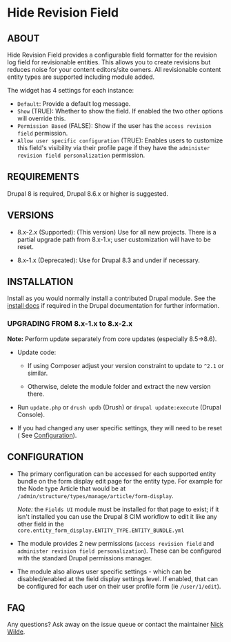 # Hide Revision Field

## ABOUT
Hide Revision Field provides a configurable field formatter for the revision log
field for revisionable entities. This allows you to create revisions but reduces
noise for your content editors/site owners. All revisionable content entity
types are supported including module added.

The widget has 4 settings for each instance:

  - `Default`: Provide a default log message.
  - `Show` (TRUE): Whether to show the field. If enabled the two other options
  will override this.
  - `Permission Based` (FALSE): Show if the user has the
  `access revision field` permission.
  - `Allow user specific configuration` (TRUE): Enables users to customize this
  field's visibility via their profile page if they have the
  `administer revision field personalization` permission.

## REQUIREMENTS
Drupal 8 is required, Drupal 8.6.x or higher is suggested.

## VERSIONS
* 8.x-2.x (Supported): (This version) Use for all new projects. There is a
 partial upgrade path from 8.x-1.x; user customization will have to be reset.

* 8.x-1.x (Deprecated): Use for Drupal 8.3 and under if necessary.

## INSTALLATION
Install as you would normally install a contributed Drupal module. See the
[install
docs](https://drupal.org/documentation/install/modules-themes/modules-8)
if required in the Drupal documentation for further information.

### UPGRADING FROM 8.x-1.x to 8.x-2.x
**Note:** Perform update separately from core updates (especially 8.5->8.6).

  * Update code:

    * If using Composer adjust your version constraint to update to `^2.1` or
     similar.

    * Otherwise, delete the module folder and extract the new version there.

  * Run `update.php` or `drush updb` (Drush) or `drupal update:execute` (Drupal
    Console).

  * If you had changed any user specific settings, they will need to be reset (
    See [Configuration](#configuration)).


## CONFIGURATION
* The primary configuration can be accessed for each supported entity bundle on
  the form display edit page for the entity type. For example for the Node type
  Article that would be at `/admin/structure/types/manage/article/form-display`.

  *Note:* the `Fields UI` module must be installed for that page to exist; if it
  isn't installed you can use the Drupal 8 CIM workflow to edit it like any
  other field in the `core.entity_form_display.ENTITY_TYPE.ENTITY_BUNDLE.yml`

* The module provides 2 new permissions (`access revision field` and `administer
  revision field personalization`). These can be configured with the standard
  Drupal permissions manager.

* The module also allows user specific settings - which can be disabled/enabled
  at the field display settings level. If enabled, that can be configured for
  each user on their user profile form (ie `/user/1/edit`).

## FAQ
Any questions? Ask away on the issue queue or contact the maintainer
[Nick Wilde](https://drupal.org/u/nickwilde).
